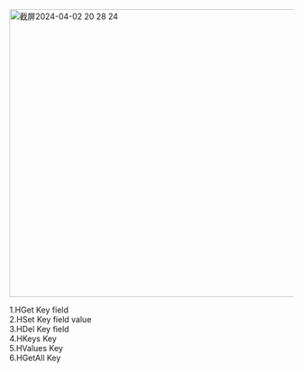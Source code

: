 <img width="510" alt="截屏2024-04-02 20 28 24" src="https://github.com/xkong-study/reggie_delivery_note/assets/100473178/4454a49b-467a-49d7-b96d-514cbfec41b1">

1.HGet Key field      
2.HSet Key field value      
3.HDel Key field     
4.HKeys Key         
5.HValues Key  
6.HGetAll Key   
